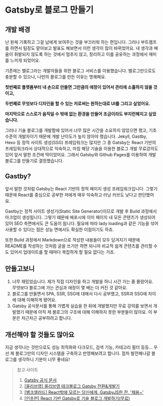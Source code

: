 # Gatsby로 블로그 만들기

## 개발 배경

난 원체 기록하고 그걸 남에게 보여주는 것을 부끄러워 하는 편입니다. 그러나 부트캠프를 하면서 팀장도 맡아보고 발표도 해보면서 이런 생각이 많이 바뀌었어요. 내 생각과 배움이 휘발되지 않도록 하는 것에서 멈추지 않고, 정리하고 이를 공유하는 과정에서 재미를 느끼게 되었어요.

기존에는 벨로그라는 개발자들을 위한 블로그 서비스를 이용했습니다. 벨로그만으로도 충분할 수 있으나, 나만의 블로그를 만든 이유는 명쾌해요.

**첫번째로 플랫폼부터 내 손으로 만들면 그만큼의 애정이 있어서 관리에 소홀하지 않을 것이고,**

**두번째로 무엇보다 디자인을 할 수 있는 저로써는 원하는대로 UI를 그리고 싶었어요.**

**마지막으로 스스로가 움직일 수 밖에 없는 환경을 만들어 조금이라도 부지런해지고 싶었습니다.**

그러나 기술 블로그를 개발함에 있어서 너무 많은 시간을 소요하지 않았으면 했고, 기초 수준의 개발자이기 때문에 개발 난이도가 높지 않아야 했습니다. Jekyll, Gastby, Hexo 등 정적 사이트 생성(SSG) 프레임워크는 많지만 그 중 Gatsby는 React 기반의 프레임워크라서 상대적으로 익숙하고, 마침 해당 기술을 이용한 블로그 개발 무료강의도 있어 앞서 말한 조건에 딱이었어요. 그래서 Gatsby와 Github Pages를 이용하여 개발 블로그를 만들기로 결정했습니다.

## Gastby?

앞서 말한 것처럼 Gatsby는 React 기반의 정적 페이지 생성 프레임워크입니다. 그렇기때문에 React를 중심으로 공부한 저에게 매우 익숙하고 러닝 커브도 낮다고 판단했어요.

Gastby는 정적 사이트 생성기(Static Site Generator)이므로 개발 후 Build 과정에서 마크업이 생성됩니다. 그렇기 떄문에 배포시에 이미 페이지 내 모든 콘텐츠가 생성되어 있어 SEO 측면에서도 큰 도움이 됩니다. 필요에 따라 lady loading과 같은 기능을 섞어 사용할 수 있다는 점은 성능 면에서도 확실한 이점이기도 하죠.

또한 Build 과정에서 Markdown으로 작성한 내용들이 모두 담겨지기 때문에 README를 작성하는 것처럼 글을 쓰기만 하면 되니까 비교적 쉽게 콘텐츠를 관리할 수도 있어서 업데이트를 할 때마다 복잡하게 할 필요 없다는 거죠.

## 만들고보니

1. 너무 재밌었습니다. 제가 직접 디자인을 하고 개발을 하니 시간 가는 줄 몰랐어요. 무엇보다 블로그에 가는 관심과 애정이 몇 배는 더 커진 것 같아요.
2. 블로그를 만들면서 SPA, SSR, SSG에 대해서 다시 공부했고, SSR과 SSG에 차이에 대해 이해하게 됐어요.
3. Gatsby 공식문서를 통해 가볍게 실습을 한 뒤에 개발했지만 무료 강의를 보면서 개발했기 때문에 아직 제 블로그의 구조에 대해 이해하지 못한 부분들이 많아요. 이 부분은 차근차근 공부하려고 합니다.

## 개선해야 할 것들도 많아요

지금 생각나는 것만으로도 성능 최적화와 다크모드, 검색 기능, 카테고리 필터 등등... 우선 제 블로그만의 디자인 시스템을 구축하고 반영해보려고 합니다. 점차 발전해나갈 블로그를 생각하니 기분이 너무 좋네요!

> 참고 사이트
>
> 1. [Gatsby 공식 문서](https://www.gatsbyjs.com/docs/)
> 2. [[올리브영] 올리브영 테크블로그 Gatsby 전환&개발기](https://oliveyoung.tech/blog/2022-07-04/How-to-Develop-And-Migration-Blog-With-Gatsby/)
> 3. [[뱅크샐러드] React밖에 모르는 당신에게. GatsbyJS한 잔, '채용~'](https://blog.banksalad.com/tech/build-a-website-with-gatsby/)
> 4. [[인프런] React 기반 Gatsby로 기술 블로그 개발하기(무료)](https://www.inflearn.com/course/gatsby-%EA%B8%B0%EC%88%A0%EB%B8%94%EB%A1%9C%EA%B7%B8)
